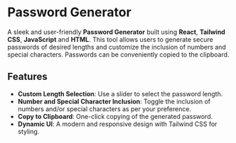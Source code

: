 # Password Generator

A sleek and user-friendly **Password Generator** built using **React**, **Tailwind CSS**, **JavaScript** and **HTML**. This tool allows users to generate secure passwords of desired lengths and customize the inclusion of numbers and special characters. Passwords can be conveniently copied to the clipboard.

## Features

- **Custom Length Selection**: Use a slider to select the password length.
- **Number and Special Character Inclusion**: Toggle the inclusion of numbers and/or special characters as per your preference.
- **Copy to Clipboard**: One-click copying of the generated password.
- **Dynamic UI**: A modern and responsive design with Tailwind CSS for styling.

